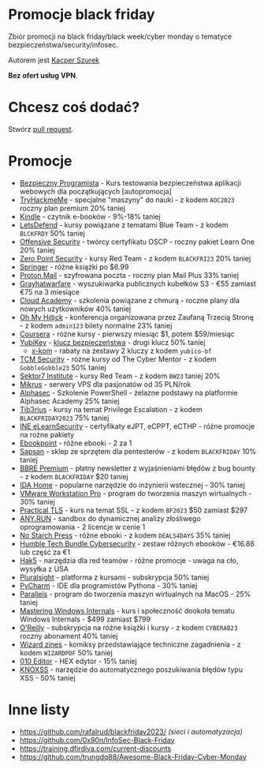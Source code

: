 # Promocje black friday
Zbiór promocji na black friday/black week/cyber monday o tematyce bezpieczeństwa/security/infosec.

Autorem jest [Kacper Szurek](https://youtube.com/c/kacperszurek)

**Bez ofert usług VPN**.

# Chcesz coś dodać?
Stwórz [pull request](https://github.com/kacperszurek/blackfriday/pulls).

# Promocje

* [Bezpieczny Programista](https://sklep.szurek.tv/bezpieczny-programista) - Kurs testowania bezpieczeństwa aplikacji webowych dla początkujących [autopromocja]
* [TryHackmeMe](https://tryhackme.com/) - specjalne "maszyny" do nauki - z kodem `AOC2023` roczny plan premium 20% taniej
* [Kindle](https://www.amazon.pl/deal/0c59ab87?showVariations=true) - czytnik e-booków - 9%-18% taniej
* [LetsDefend](https://letsdefend.io/#pricing) - kursy powiązane z tematami Blue Team - z kodem `BLCKFRDY` 50% taniej
* [Offensive Security](https://www.offsec.com/products/learn-one/) - twórcy certyfikatu OSCP - roczny pakiet Learn One 20% taniej
* [Zero Point Security](https://training.zeropointsecurity.co.uk/) - kursy Red Team - z kodem `BLACKFRI23` 20% taniej
* [Springer](https://link.springer.com/shop/springernature/cyber-fixed-price-sale-cybersecurity-ethicalhacking/en-us/) - różne książki po $6.99
* [Proton Mail](https://proton.me/mail/black-friday) - szyfrowana poczta - roczny plan Mail Plus 33% taniej
* [Grayhatwarfare](https://grayhatwarfare.com/packages) - wyszukiwarka publicznych kubełków S3 - €55 zamiast €75 na 3 miesiące
* [Cloud Academy](https://cloudacademy.com/early-bird-black-friday-2023/) - szkolenia powiązane z chmurą - roczne plany dla nowych użytkowników 40% taniej
* [Oh My H@ck](https://omhconf.pl/) - konferencja organizowana przez Zaufaną Trzecią Stronę - z kodem `admin123` bilety normalne 23% taniej
* [Coursera](https://www.coursera.org/courseraplus/special/onedollar-nov-2023) - różne kursy - pierwszy miesiąc $1, potem $59/miesiąc
* [YubiKey](https://www.yubico.com/gb/store/2023/cyber-week/) - [klucz bezpieczeństwa](https://blog.szurek.tv/post/yubikey/) - drugi klucz 50% taniej
  * [x-kom](https://promocje.x-kom.pl/yubico) - rabaty na zestawy 2 kluczy z kodem `yubico-bf`
* [TCM Security](https://academy.tcm-sec.com/courses/) - różne kursy od The Cyber Mentor - z kodem `GobbleGobble23` 50% taniej
* [Sektor7 Institute](https://institute.sektor7.net/?coupon=BW23) - kursy Red Team - z kodem `BW23` taniej 20%
* [Mikrus](https://mikr.us/) - serwery VPS dla pasjonatów od 35 PLN/rok
* [Alphasec](https://alphasec.pl/ironps-black) - Szkolenie PowerShell - żelazne podstawy na platformie Alphasec Academy 25% taniej
* [Tib3rius](https://courses.tib3rius.com/p/privilege-escalation-for-oscp-and-beyond-bundle?coupon_code=BLACKFRIDAY2023) - kursy na temat Privilege Escalation - z kodem `BLACKFRIDAY2023` 75% taniej
* [INE eLearnSecurity](https://checkout.ine.com/black-friday-2023) - certyfikaty eJPT, eCPPT, eCTHP - różne promocje na rożne pakiety
* [Ebookpoint](https://ebookpoint.pl/promocja-xzay/23/informatyka) - różne ebooki - 2 za 1
* [Sapsan](https://sapsan-sklep.pl/discount/BLACKFRIDAY?redirect=%2Fcollections%2Fwszystkie-produkty) - sklep ze sprzętem dla pentesterów - z kodem `BLACKFRIDAY` 10% taniej
* [BBRE Premium](https://members.bugbountyexplained.com/) - płatny newsletter z wyjaśnieniami błędów z bug bounty - z kodem `BLACKFRIDAY` $20 taniej
* [IDA Home](https://hex-rays.com/blog/black-friday-deals-2023/) - popularne narzędzie do inżynierii wstecznej - 30% taniej
* [VMware Workstation Pro](https://www.vmware.com/products/workstation-pro.html) - program do tworzenia maszyn wirtualnych  -  30% taniej
* [Practical TLS](https://classes.pracnet.net/courses/practical-tls) - kurs na temat SSL - z kodem `BF2023` $50 zamiast $297
* [ANY.RUN](https://app.any.run/plans/) - sandbox do dynamicznej analizy złośliwego oprogramowania - 2 licencje w cenie 1
* [No Starch Press](https://nostarch.com/) - różne ebooki - z kodem `DEALS4DAYS` 35% taniej
* [Humble Tech Bundle Cybersecurity](https://www.humblebundle.com/books/cybersecurity-2023-wiley-books) - zestaw różnych ebooków - €16.86 lub część za €1
* [Hak5](https://hak5.org/) - narzędzia dla red teamów - różne promocje - uwaga na cło, wysyłka z USA
* [Pluralsight](https://www.pluralsight.com/pricing/skills?type=individual) - platforma z kursami - subskrypcja 50% taniej
* [PyCharm](https://lp.jetbrains.com/support-python/) - IDE dla programistów Pythona - 30% taniej
* [Parallels](https://www.parallels.com/eu/) - program do tworzenia maszyn wirtualnych na MacOS - 25% taniej
* [Mastering Windows Internals](https://gtworek.com/mastering-windows-internals) - kurs i społeczność dookoła tematu Windows Internals - $499 zamiast $799
* [O’Reilly](https://learning.oreilly.com/signup/?code=CYBERAB23) - subskrypcja na różne książki i kursy - z kodem `CYBERAB23` roczny abonament 40% taniej
* [Wizard zines](https://wizardzines.com/) - komiksy przedstawiające techniczne zagadnienia - z kodem `WIZARDPDF` 50% taniej
* [010 Editor](https://www.sweetscape.com/010editor/) - HEX edytor - 15% taniej
* [KNOXSS](https://knoxss.me/?page_id=1974) - narzędzie do automatycznego poszukiwania błędów typu XSS - 50% taniej

# Inne listy

* https://github.com/rafalrud/blackfriday2023/ _(sieci i automatyzacja)_
* https://github.com/0x90n/InfoSec-Black-Friday
* https://training.dfirdiva.com/current-discounts
* https://github.com/trungdq88/Awesome-Black-Friday-Cyber-Monday
